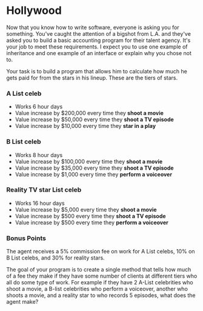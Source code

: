 # Hollywood

Now that you know how to write software, everyone is asking you for something.
You've caught the attention of a bigshot from L.A. and they've asked you to
build a basic accounting program for their talent agency. It's your job to meet
these requirements. I expect you to use one example of inheritance and one
example of an interface or explain why you chose not to.

Your task is to build a program that allows him to calculate how much he gets
paid for from the stars in his lineup. These are the tiers of stars.

### A List celeb
- Works 6 hour days
- Value increase by $200,000 every time they **shoot a movie**
- Value increase by $50,000 every time they **shoot a TV episode**
- Value increase by $10,000 every time they **star in a play**

### B List celeb
- Works 8 hour days
- Value increase by $100,000 every time they **shoot a movie**
- Value increase by $35,000 every time they **shoot a TV episode**
- Value increase by $1,000 every time they **perform a voiceover**

### Reality TV star List celeb
- Works 16 hour days
- Value increase by $5,000 every time they **shoot a movie**
- Value increase by $500 every time they **shoot a TV episode**
- Value increase by $500 every time they **perform a voiceover**

### Bonus Points
The agent receives a 5% commission fee on work for A List celebs, 10% on B List
celebs, and 30% for reality stars.

The goal of your program is to create a single method that tells how much of a
fee they make if they have some number of clients at different tiers who all do
some type of work. For example if they have 2 A-List celebrities who shoot a
movie, a B-list celebrities who perform a voiceover, another who shoots a movie,
and a reality star to who records 5 episodes, what does the agent make?
